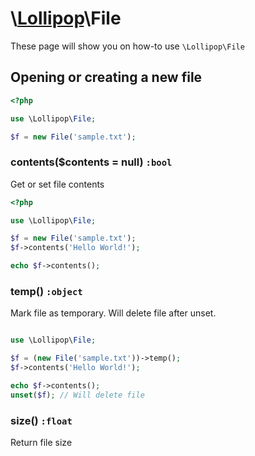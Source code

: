 # \\[Lollipop](https://github.com/jabernardo/lollipop-php)\File

These page will show you on how-to use ```\Lollipop\File``` 


## Opening or creating a new file

```php
<?php

use \Lollipop\File;

$f = new File('sample.txt');


```

### contents($contents = null) ```:bool```
Get or set file contents

```php
<?php

use \Lollipop\File;

$f = new File('sample.txt');
$f->contents('Hello World!');

echo $f->contents();

```

### temp() ```:object```
Mark file as temporary. Will delete file after unset.

```php

use \Lollipop\File;

$f = (new File('sample.txt'))->temp();
$f->contents('Hello World!');

echo $f->contents();
unset($f); // Will delete file

```

### size() ```:float```
Return file size
